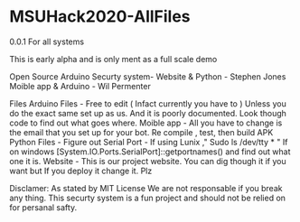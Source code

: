 # MSUHack2020-AllFiles
0.0.1 For all systems

This is early alpha and is only ment as a full scale demo

Open Source Arduino Securty system-
Website & Python - Stephen Jones
Moible app & Arduino - Wil Permenter

Files
Arduino Files - 
Free to edit ( Infact currently you have to ) Unless you do the exact same set up as us. And it is poorly documented.
Look though code to find out what goes where.
Moible app - 
All you have to change is the email that you set up for your bot. Re compile , test, then build APK
Python Files - 
Figure out Serial Port - If using Lunix ," Sudo ls /dev/tty * " If on windows [System.IO.Ports.SerialPort]::getportnames()
and find out what one it is. 
Website -
This is our project website. You can dig though it if you want but If you deploy it change it. Plz

Disclamer: As stated by MIT License We are not responsable if you break any thing. This securty system is a fun project and should not be 
relied on for persanal safty.
